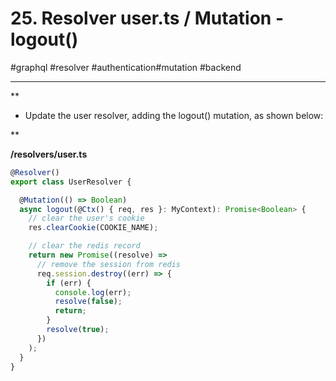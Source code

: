 # 25\. Resolver user.ts / Mutation - logout()

#graphql #resolver #authentication#mutation #backend  

* * *

**

  

- Update the user resolver, adding the logout() mutation, as shown below:

  


**

**/resolvers/user.ts**

```javascript
@Resolver()
export class UserResolver {

  @Mutation(() => Boolean)
  async logout(@Ctx() { req, res }: MyContext): Promise<Boolean> {
    // clear the user's cookie
    res.clearCookie(COOKIE_NAME);

    // clear the redis record
    return new Promise((resolve) =>
      // remove the session from redis
      req.session.destroy((err) => {
        if (err) {
          console.log(err);
          resolve(false);
          return;
        }
        resolve(true);
      })
    );
  }
}
```